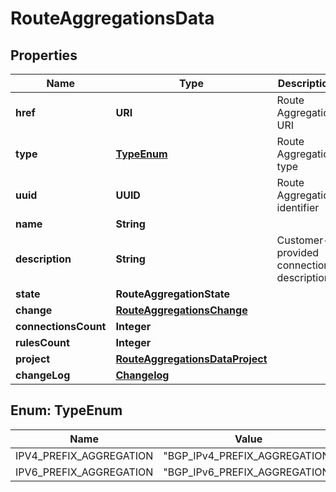 

# RouteAggregationsData


## Properties

| Name | Type | Description | Notes |
|------------ | ------------- | ------------- | -------------|
|**href** | **URI** | Route Aggregation URI |  [optional] |
|**type** | [**TypeEnum**](#TypeEnum) | Route Aggregation type |  [optional] |
|**uuid** | **UUID** | Route Aggregation identifier |  [optional] |
|**name** | **String** |  |  [optional] |
|**description** | **String** | Customer-provided connection description |  [optional] |
|**state** | **RouteAggregationState** |  |  [optional] |
|**change** | [**RouteAggregationsChange**](RouteAggregationsChange.md) |  |  [optional] |
|**connectionsCount** | **Integer** |  |  [optional] |
|**rulesCount** | **Integer** |  |  [optional] |
|**project** | [**RouteAggregationsDataProject**](RouteAggregationsDataProject.md) |  |  [optional] |
|**changeLog** | [**Changelog**](Changelog.md) |  |  [optional] |



## Enum: TypeEnum

| Name | Value |
|---- | -----|
| IPV4_PREFIX_AGGREGATION | &quot;BGP_IPv4_PREFIX_AGGREGATION&quot; |
| IPV6_PREFIX_AGGREGATION | &quot;BGP_IPv6_PREFIX_AGGREGATION&quot; |



